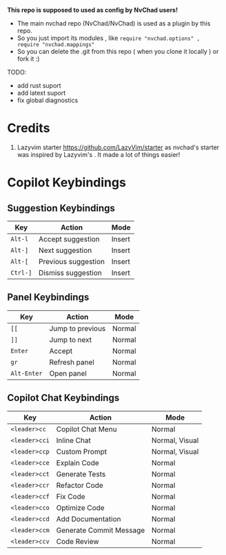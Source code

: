 **This repo is supposed to used as config by NvChad users!**

- The main nvchad repo (NvChad/NvChad) is used as a plugin by this repo.
- So you just import its modules , like `require "nvchad.options" , require "nvchad.mappings"`
- So you can delete the .git from this repo ( when you clone it locally ) or fork it :)

TODO:

- add rust suport
- add latext suport
- fix global diagnostics

# Credits

1. Lazyvim starter https://github.com/LazyVim/starter as nvchad's starter was inspired by Lazyvim's . It made a lot of things easier!

# Copilot Keybindings

## Suggestion Keybindings

| Key      | Action              | Mode   |
| -------- | ------------------- | ------ |
| `Alt-l`  | Accept suggestion   | Insert |
| `Alt-]`  | Next suggestion     | Insert |
| `Alt-[`  | Previous suggestion | Insert |
| `Ctrl-]` | Dismiss suggestion  | Insert |

## Panel Keybindings

| Key         | Action           | Mode   |
| ----------- | ---------------- | ------ |
| `[[`        | Jump to previous | Normal |
| `]]`        | Jump to next     | Normal |
| `Enter`     | Accept           | Normal |
| `gr`        | Refresh panel    | Normal |
| `Alt-Enter` | Open panel       | Normal |

## Copilot Chat Keybindings

| Key           | Action                  | Mode           |
| ------------- | ----------------------- | -------------- |
| `<leader>cc`  | Copilot Chat Menu       | Normal         |
| `<leader>cci` | Inline Chat             | Normal, Visual |
| `<leader>ccp` | Custom Prompt           | Normal, Visual |
| `<leader>cce` | Explain Code            | Normal         |
| `<leader>cct` | Generate Tests          | Normal         |
| `<leader>ccr` | Refactor Code           | Normal         |
| `<leader>ccf` | Fix Code                | Normal         |
| `<leader>cco` | Optimize Code           | Normal         |
| `<leader>ccd` | Add Documentation       | Normal         |
| `<leader>ccm` | Generate Commit Message | Normal         |
| `<leader>ccv` | Code Review             | Normal         |
